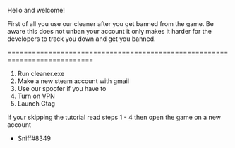 Hello and welcome!

First of all you use our cleaner after you get banned from the game.
Be aware this does not unban your account it only makes it harder for the developers to track you down and get you banned.

===========================================================================

1. Run cleaner.exe
2. Make a new steam account with gmail
3. Use our spoofer if you have to
4. Turn on VPN
5. Launch Gtag

If your skipping the tutorial read steps 1 - 4 then open the game on a new account

- Sniff#8349
